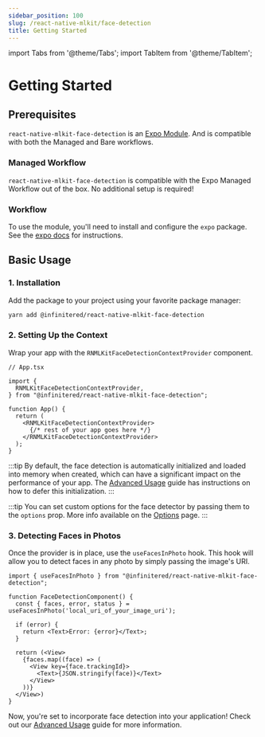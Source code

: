 ```yaml
---
sidebar_position: 100
slug: /react-native-mlkit/face-detection
title: Getting Started
---
```


import Tabs from '@theme/Tabs';
import TabItem from '@theme/TabItem';

# Getting Started

## Prerequisites

`react-native-mlkit-face-detection` is an [Expo Module](https://docs.expo.dev/modules/overview/). And is compatible with
both the Managed and Bare workflows.

### Managed Workflow

`react-native-mlkit-face-detection` is compatible with the Expo Managed Workflow out of the box. No additional setup is required!

### Workflow

To use the module, you'll need to install and configure the `expo` package. See the [expo docs](https://docs.expo.dev/bare/installing-expo-modules/) for instructions.

## Basic Usage

### 1. Installation

Add the package to your project using your favorite package manager:

```bash
yarn add @infinitered/react-native-mlkit-face-detection
```

### 2. Setting Up the Context

Wrap your app with the `RNMLKitFaceDetectionContextProvider` component.

```tsx
// App.tsx

import {
  RNMLKitFaceDetectionContextProvider,
} from "@infinitered/react-native-mlkit-face-detection";

function App() {
  return (
    <RNMLKitFaceDetectionContextProvider>
      {/* rest of your app goes here */}
    </RNMLKitFaceDetectionContextProvider>
  );
}
```

:::tip
By default, the face detection is automatically initialized and loaded into memory when created, which can have a
significant impact on the performance of your app. The [Advanced Usage](./face-detection/advanced_usage#2-deferred-initialization)
guide has instructions on how to defer this initialization.
:::

:::tip
You can set custom options for the face detector by passing them to the `options` prop. More info available on
the [Options](./face-detection/options) page.
:::

### 3. Detecting Faces in Photos

Once the provider is in place, use the `useFacesInPhoto` hook. This hook will allow you to detect faces in any photo by
simply passing the image's URI.

```tsx
import { useFacesInPhoto } from "@infinitered/react-native-mlkit-face-detection";

function FaceDetectionComponent() {
  const { faces, error, status } = useFacesInPhoto('local_uri_of_your_image_uri');

  if (error) {
    return <Text>Error: {error}</Text>;
  }

  return (<View>
    {faces.map((face) => (
      <View key={face.trackingId}>
        <Text>{JSON.stringify(face)}</Text>
      </View>
    ))}
  </View>)
}
```

Now, you're set to incorporate face detection into your application! Check out our [Advanced Usage](./face-detection/advanced_usage) guide
for more information.
